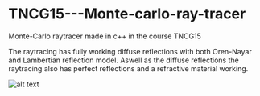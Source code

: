# TNCG15---Monte-carlo-ray-tracer

Monte-Carlo raytracer made in c++ in the course TNCG15

The raytracing has fully working diffuse reflections with both Oren-Nayar and Lambertian reflection model.
Aswell as the diffuse reflections the raytracing also has perfect reflections and a refractive material working.

![alt text](https://raw.githubusercontent.com/Tosryr/TNCG15---Monte-carlo-ray-tracer/master/Result.png)
